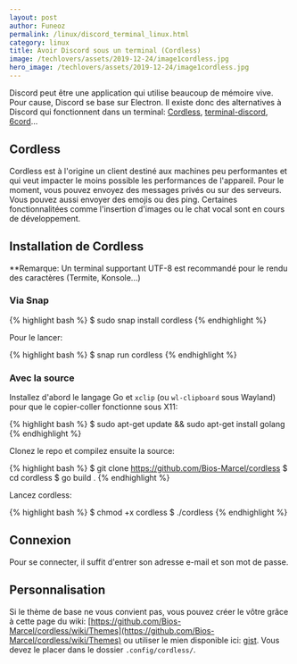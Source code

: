 ```yaml
---
layout: post
author: Funeoz
permalink: /linux/discord_terminal_linux.html
category: linux
title: Avoir Discord sous un terminal (Cordless)
image: /techlovers/assets/2019-12-24/image1cordless.jpg
hero_image: /techlovers/assets/2019-12-24/image1cordless.jpg
---
```


Discord peut être une application qui utilise beaucoup de mémoire vive. Pour cause, Discord se base sur Electron. Il existe donc des alternatives à Discord qui fonctionnent dans un terminal: [Cordless](https://github.com/Bios-Marcel/cordless), [terminal-discord](https://github.com/xynxynxyn/terminal-discord), [6cord](https://gitlab.com/diamondburned/6cord)...

## Cordless

Cordless est à l'origine un client destiné aux machines peu performantes et qui veut impacter le moins possible les performances de l'appareil. Pour le moment, vous pouvez envoyez des messages privés ou sur des serveurs. Vous pouvez aussi envoyer des emojis ou des ping. Certaines fonctionnalitées comme l'insertion d'images ou le chat vocal sont en cours de développement. 

## Installation de Cordless

**Remarque: Un terminal supportant UTF-8 est recommandé pour le rendu des caractères (Termite, Konsole...)

### Via Snap 

{% highlight bash %}
$ sudo snap install cordless
{% endhighlight %}

Pour le lancer:

{% highlight bash %}
$ snap run cordless
{% endhighlight %}

### Avec la source

Installez d'abord le langage Go et ```xclip``` (ou ```wl-clipboard``` sous Wayland) pour que le copier-coller fonctionne sous X11:

{% highlight bash %}
$ sudo apt-get update && sudo apt-get install golang
{% endhighlight %}

Clonez le repo et compilez ensuite la source:

{% highlight bash %}
$ git clone https://github.com/Bios-Marcel/cordless
$ cd cordless
$ go build .
{% endhighlight %}

Lancez cordless:

{% highlight bash %}
$ chmod +x cordless
$ ./cordless
{% endhighlight %}

## Connexion

Pour se connecter, il suffit d'entrer son adresse e-mail et son mot de passe. 

## Personnalisation 

Si le thème de base ne vous convient pas, vous pouvez créer le vôtre grâce à cette page du wiki: [https://github.com/Bios-Marcel/cordless/wiki/Themes](https://github.com/Bios-Marcel/cordless/wiki/Themes) ou utiliser le mien disponible ici: [gist](https://gist.github.com/Funeoz/4d4a2a65530f970d8e00665968405d05). Vous devez le placer dans le dossier ```.config/cordless/```.





